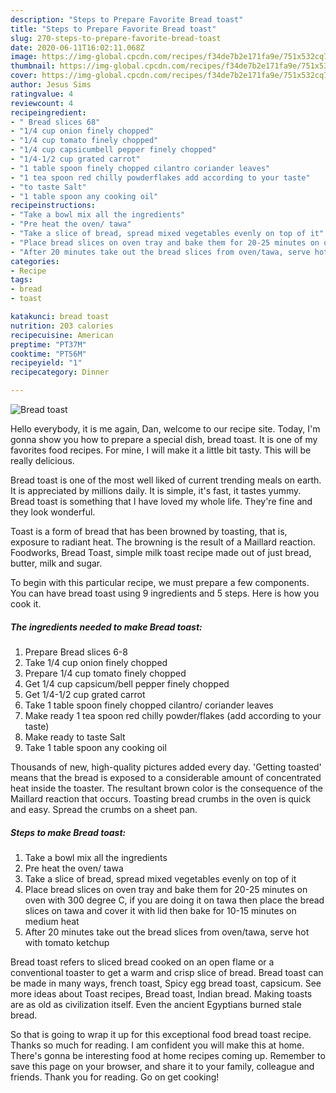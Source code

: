 ```yaml
---
description: "Steps to Prepare Favorite Bread toast"
title: "Steps to Prepare Favorite Bread toast"
slug: 270-steps-to-prepare-favorite-bread-toast
date: 2020-06-11T16:02:11.068Z
image: https://img-global.cpcdn.com/recipes/f34de7b2e171fa9e/751x532cq70/bread-toast-recipe-main-photo.jpg
thumbnail: https://img-global.cpcdn.com/recipes/f34de7b2e171fa9e/751x532cq70/bread-toast-recipe-main-photo.jpg
cover: https://img-global.cpcdn.com/recipes/f34de7b2e171fa9e/751x532cq70/bread-toast-recipe-main-photo.jpg
author: Jesus Sims
ratingvalue: 4
reviewcount: 4
recipeingredient:
- " Bread slices 68"
- "1/4 cup onion finely chopped"
- "1/4 cup tomato finely chopped"
- "1/4 cup capsicumbell pepper finely chopped"
- "1/4-1/2 cup grated carrot"
- "1 table spoon finely chopped cilantro coriander leaves"
- "1 tea spoon red chilly powderflakes add according to your taste"
- "to taste Salt"
- "1 table spoon any cooking oil"
recipeinstructions:
- "Take a bowl mix all the ingredients"
- "Pre heat the oven/ tawa"
- "Take a slice of bread, spread mixed vegetables evenly on top of it"
- "Place bread slices on oven tray and bake them for 20-25 minutes on oven with 300 degree C, if you are doing it on tawa then place the bread slices on tawa and cover it with lid then bake for 10-15 minutes on medium heat"
- "After 20 minutes take out the bread slices from oven/tawa, serve hot with tomato ketchup"
categories:
- Recipe
tags:
- bread
- toast

katakunci: bread toast 
nutrition: 203 calories
recipecuisine: American
preptime: "PT37M"
cooktime: "PT56M"
recipeyield: "1"
recipecategory: Dinner

---
```



![Bread toast](https://img-global.cpcdn.com/recipes/f34de7b2e171fa9e/751x532cq70/bread-toast-recipe-main-photo.jpg)

Hello everybody, it is me again, Dan, welcome to our recipe site. Today, I'm gonna show you how to prepare a special dish, bread toast. It is one of my favorites food recipes. For mine, I will make it a little bit tasty. This will be really delicious.

Bread toast is one of the most well liked of current trending meals on earth. It is appreciated by millions daily. It is simple, it's fast, it tastes yummy. Bread toast is something that I have loved my whole life. They're fine and they look wonderful.

Toast is a form of bread that has been browned by toasting, that is, exposure to radiant heat. The browning is the result of a Maillard reaction. Foodworks, Bread Toast, simple milk toast recipe made out of just bread, butter, milk and sugar.


To begin with this particular recipe, we must prepare a few components. You can have bread toast using 9 ingredients and 5 steps. Here is how you cook it.

<!--inarticleads1-->

##### The ingredients needed to make Bread toast:

1. Prepare  Bread slices 6-8
1. Take 1/4 cup onion finely chopped
1. Prepare 1/4 cup tomato finely chopped
1. Get 1/4 cup capsicum/bell pepper finely chopped
1. Get 1/4-1/2 cup grated carrot
1. Take 1 table spoon finely chopped cilantro/ coriander leaves
1. Make ready 1 tea spoon red chilly powder/flakes (add according to your taste)
1. Make ready to taste Salt
1. Take 1 table spoon any cooking oil


Thousands of new, high-quality pictures added every day. &#39;Getting toasted&#39; means that the bread is exposed to a considerable amount of concentrated heat inside the toaster. The resultant brown color is the consequence of the Maillard reaction that occurs. Toasting bread crumbs in the oven is quick and easy. Spread the crumbs on a sheet pan. 

<!--inarticleads2-->

##### Steps to make Bread toast:

1. Take a bowl mix all the ingredients
1. Pre heat the oven/ tawa
1. Take a slice of bread, spread mixed vegetables evenly on top of it
1. Place bread slices on oven tray and bake them for 20-25 minutes on oven with 300 degree C, if you are doing it on tawa then place the bread slices on tawa and cover it with lid then bake for 10-15 minutes on medium heat
1. After 20 minutes take out the bread slices from oven/tawa, serve hot with tomato ketchup


Bread toast refers to sliced bread cooked on an open flame or a conventional toaster to get a warm and crisp slice of bread. Bread toast can be made in many ways, french toast, Spicy egg bread toast, capsicum. See more ideas about Toast recipes, Bread toast, Indian bread. Making toasts are as old as civilization itself. Even the ancient Egyptians burned stale bread. 

So that is going to wrap it up for this exceptional food bread toast recipe. Thanks so much for reading. I am confident you will make this at home. There's gonna be interesting food at home recipes coming up. Remember to save this page on your browser, and share it to your family, colleague and friends. Thank you for reading. Go on get cooking!
